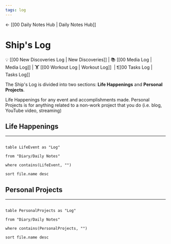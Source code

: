 ```yaml
---
tags: log
---
```


<- [[00 Daily Notes Hub | Daily Notes Hub]]

# Ship's Log

💡 [[00 New Discoveries Log | New Discoveries]] | 📚 [[00 Media Log | Media Log]] | 🏋️ [[00 Workout Log | Workout Log]]  | ❗[[00 Tasks Log | Tasks Log]]

  

The Ship's Log is divided into two sections: **Life Happenings** and **Personal Projects**.

  

Life Happenings for any event and accomplishments made. Personal Projects is for anything related to a non-work project that you do (i.e. blog, YouTube video, streaming)

  
  
  
  

## Life Happenings

---

  

```dataview

table LifeEvent as "Log"

from "Diary/Daily Notes"

where contains(LifeEvent, "")

sort file.name desc

```

  

## Personal Projects

---

```dataview

table PersonalProjects as "Log"

from "Diary/Daily Notes"

where contains(PersonalProjects, "")

sort file.name desc

```